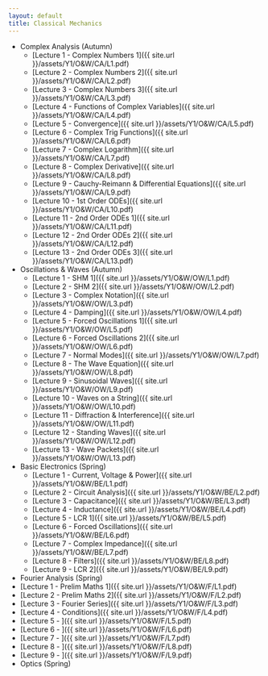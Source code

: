 ```yaml
---
layout: default
title: Classical Mechanics
---
```


- Complex Analysis (Autumn)
  - [Lecture 1 - Complex Numbers 1]({{ site.url }}/assets/Y1/O&W/CA/L1.pdf)
  - [Lecture 2 - Complex Numbers 2]({{ site.url }}/assets/Y1/O&W/CA/L2.pdf)
  - [Lecture 3 - Complex Numbers 3]({{ site.url }}/assets/Y1/O&W/CA/L3.pdf)
  - [Lecture 4 - Functions of Complex Variables]({{ site.url }}/assets/Y1/O&W/CA/L4.pdf)
  - [Lecture 5 - Convergence]({{ site.url }}/assets/Y1/O&W/CA/L5.pdf)
  - [Lecture 6 - Complex Trig Functions]({{ site.url }}/assets/Y1/O&W/CA/L6.pdf)
  - [Lecture 7 - Complex Logarithm]({{ site.url }}/assets/Y1/O&W/CA/L7.pdf)
  - [Lecture 8 - Complex Derivative]({{ site.url }}/assets/Y1/O&W/CA/L8.pdf)
  - [Lecture 9 - Cauchy-Reimann & Differential Equations]({{ site.url }}/assets/Y1/O&W/CA/L9.pdf)
  - [Lecture 10 - 1st Order ODEs]({{ site.url }}/assets/Y1/O&W/CA/L10.pdf)
  - [Lecture 11 - 2nd Order ODEs 1]({{ site.url }}/assets/Y1/O&W/CA/L11.pdf)
  - [Lecture 12 - 2nd Order ODEs 2]({{ site.url }}/assets/Y1/O&W/CA/L12.pdf)
  - [Lecture 13 - 2nd Order ODEs 3]({{ site.url }}/assets/Y1/O&W/CA/L13.pdf)
- Oscillations & Waves (Autumn)
  - [Lecture 1 - SHM 1]({{ site.url }}/assets/Y1/O&W/OW/L1.pdf)
  - [Lecture 2 - SHM 2]({{ site.url }}/assets/Y1/O&W/OW/L2.pdf)
  - [Lecture 3 - Complex Notation]({{ site.url }}/assets/Y1/O&W/OW/L3.pdf)
  - [Lecture 4 - Damping]({{ site.url }}/assets/Y1/O&W/OW/L4.pdf)
  - [Lecture 5 - Forced Oscillations 1]({{ site.url }}/assets/Y1/O&W/OW/L5.pdf)
  - [Lecture 6 - Forced Oscillations 2]({{ site.url }}/assets/Y1/O&W/OW/L6.pdf)
  - [Lecture 7 - Normal Modes]({{ site.url }}/assets/Y1/O&W/OW/L7.pdf)
  - [Lecture 8 - The Wave Equation]({{ site.url }}/assets/Y1/O&W/OW/L8.pdf)
  - [Lecture 9 - Sinusoidal Waves]({{ site.url }}/assets/Y1/O&W/OW/L9.pdf)
  - [Lecture 10 - Waves on a String]({{ site.url }}/assets/Y1/O&W/OW/L10.pdf)
  - [Lecture 11 - Diffraction & Interference]({{ site.url }}/assets/Y1/O&W/OW/L11.pdf)
  - [Lecture 12 - Standing Waves]({{ site.url }}/assets/Y1/O&W/OW/L12.pdf)
  - [Lecture 13 - Wave Packets]({{ site.url }}/assets/Y1/O&W/OW/L13.pdf)
- Basic Electronics (Spring)
  - [Lecture 1 - Current, Voltage & Power]({{ site.url }}/assets/Y1/O&W/BE/L1.pdf)
  - [Lecture 2 - Circuit Analysis]({{ site.url }}/assets/Y1/O&W/BE/L2.pdf)
  - [Lecture 3 - Capacitance]({{ site.url }}/assets/Y1/O&W/BE/L3.pdf)
  - [Lecture 4 - Inductance]({{ site.url }}/assets/Y1/O&W/BE/L4.pdf)
  - [Lecture 5 - LCR 1]({{ site.url }}/assets/Y1/O&W/BE/L5.pdf)
  - [Lecture 6 - Forced Oscillations]({{ site.url }}/assets/Y1/O&W/BE/L6.pdf)
  - [Lecture 7 - Complex Impedance]({{ site.url }}/assets/Y1/O&W/BE/L7.pdf)
  - [Lecture 8 - Filters]({{ site.url }}/assets/Y1/O&W/BE/L8.pdf)
  - [Lecture 9 - LCR 2]({{ site.url }}/assets/Y1/O&W/BE/L9.pdf)
- Fourier Analysis (Spring)
- [Lecture 1 - Prelim Maths 1]({{ site.url }}/assets/Y1/O&W/F/L1.pdf)
- [Lecture 2 - Prelim Maths 2]({{ site.url }}/assets/Y1/O&W/F/L2.pdf)
- [Lecture 3 - Fourier Series]({{ site.url }}/assets/Y1/O&W/F/L3.pdf)
- [Lecture 4 - Conditions]({{ site.url }}/assets/Y1/O&W/F/L4.pdf)
- [Lecture 5 - ]({{ site.url }}/assets/Y1/O&W/F/L5.pdf)
- [Lecture 6 - ]({{ site.url }}/assets/Y1/O&W/F/L6.pdf)
- [Lecture 7 - ]({{ site.url }}/assets/Y1/O&W/F/L7.pdf)
- [Lecture 8 - ]({{ site.url }}/assets/Y1/O&W/F/L8.pdf)
- [Lecture 9 - ]({{ site.url }}/assets/Y1/O&W/F/L9.pdf)
- Optics (Spring)
